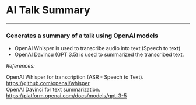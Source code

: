 # AI Talk Summary
---
### Generates a summary of a talk using OpenAI models

- OpenAI Whisper is used to transcribe audio into text (Speech to text)
- OpenAI Davincu (GPT 3.5) is used to summarized the transcribed text. 


*References:*

OpenAI Whisper for transcription (ASR - Speech to Text). https://github.com/openai/whisper<br>
OpenAI Davinci for text summarization. https://platform.openai.com/docs/models/gpt-3-5
